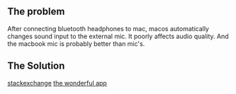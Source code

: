 ## The problem

After connecting bluetooth headphones to mac, macos automatically changes sound input to the external mic. It poorly affects audio quality. And the macbook mic is probably better than mic's.

## The Solution

[stackexchange](https://apple.stackexchange.com/questions/405489/is-there-a-way-to-stop-macos-from-changing-audio-input-when-new-device-connects)
[the wonderful app](https://github.com/milgra/airpodssoundqualityfixer)
